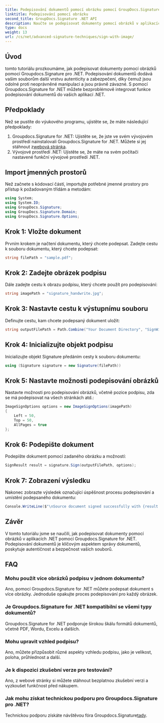 ```yaml
---
title: Podepisování dokumentů pomocí obrázku pomocí GroupDocs.Signature
linktitle: Podepisování pomocí obrázku
second_title: GroupDocs.Signature .NET API
description: Naučte se podepisovat dokumenty pomocí obrázků v aplikacích .NET pomocí Groupdocs.Signature for .NET. Zvyšte bezpečnost a autenticitu dokumentů bez námahy.
type: docs
weight: 13
url: /cs/net/advanced-signature-techniques/sign-with-image/
---
```

## Úvod
tomto tutoriálu prozkoumáme, jak podepisovat dokumenty pomocí obrázků pomocí Groupdocs.Signature pro .NET. Podepisování dokumentů dodává vašim souborům další vrstvu autenticity a zabezpečení, díky čemuž jsou odolné proti neoprávněné manipulaci a jsou právně závazné. S pomocí Groupdocs.Signature for .NET můžete bezproblémově integrovat funkce podepisování dokumentů do vašich aplikací .NET.
## Předpoklady
Než se pustíte do výukového programu, ujistěte se, že máte následující předpoklady:
1.  Groupdocs.Signature for .NET: Ujistěte se, že jste ve svém vývojovém prostředí nainstalovali Groupdocs.Signature for .NET. Můžete si jej stáhnout z[webová stránka](https://releases.groupdocs.com/signature/net/).
2. Vývojové prostředí .NET: Ujistěte se, že máte na svém počítači nastavené funkční vývojové prostředí .NET.

## Import jmenných prostorů
Než začnete s kódovací částí, importujte potřebné jmenné prostory pro přístup k požadovaným třídám a metodám:
```csharp
using System;
using System.IO;
using GroupDocs.Signature;
using GroupDocs.Signature.Domain;
using GroupDocs.Signature.Options;
```
## Krok 1: Vložte dokument
Prvním krokem je načtení dokumentu, který chcete podepsat. Zadejte cestu k souboru dokumentu, který chcete podepsat:
```csharp
string filePath = "sample.pdf";
```
## Krok 2: Zadejte obrázek podpisu
Dále zadejte cestu k obrazu podpisu, který chcete použít pro podepisování:
```csharp
string imagePath = "signature_handwrite.jpg";
```
## Krok 3: Nastavte cestu k výstupnímu souboru
Definujte cestu, kam chcete podepsaný dokument uložit:
```csharp
string outputFilePath = Path.Combine("Your Document Directory", "SignWithImage", fileName);
```
## Krok 4: Inicializujte objekt podpisu
Inicializujte objekt Signature předáním cesty k souboru dokumentu:
```csharp
using (Signature signature = new Signature(filePath))
```
## Krok 5: Nastavte možnosti podepisování obrázků
Nastavte možnosti pro podepisování obrázků, včetně pozice podpisu, zda se má podepisovat na všech stránkách atd.:
```csharp
ImageSignOptions options = new ImageSignOptions(imagePath)
{
    Left = 50,
    Top = 50,
    AllPages = true
};
```
## Krok 6: Podepište dokument
Podepište dokument pomocí zadaného obrázku a možností:
```csharp
SignResult result = signature.Sign(outputFilePath, options);
```
## Krok 7: Zobrazení výsledku
Nakonec zobrazte výsledek označující úspěšnost procesu podepisování a umístění podepsaného dokumentu:
```csharp
Console.WriteLine($"\nSource document signed successfully with {result.Succeeded.Count} signature(s).\nFile saved at {outputFilePath}.");
```

## Závěr
V tomto tutoriálu jsme se naučili, jak podepisovat dokumenty pomocí obrázků v aplikacích .NET pomocí Groupdocs.Signature for .NET. Podepisování dokumentů je klíčovým aspektem správy dokumentů, poskytuje autentičnost a bezpečnost vašich souborů.
## FAQ
### Mohu použít více obrázků podpisu v jednom dokumentu?
Ano, pomocí Groupdocs.Signature for .NET můžete podepsat dokument s více obrázky. Jednoduše opakujte proces podepisování pro každý obrázek.
### Je Groupdocs.Signature for .NET kompatibilní se všemi typy dokumentů?
Groupdocs.Signature for .NET podporuje širokou škálu formátů dokumentů, včetně PDF, Wordu, Excelu a dalších.
### Mohu upravit vzhled podpisu?
Ano, můžete přizpůsobit různé aspekty vzhledu podpisu, jako je velikost, poloha, průhlednost a další.
### Je k dispozici zkušební verze pro testování?
Ano, z webové stránky si můžete stáhnout bezplatnou zkušební verzi a vyzkoušet funkčnost před nákupem.
### Jak mohu získat technickou podporu pro Groupdocs.Signature pro .NET?
 Technickou podporu získáte návštěvou fóra Groupdocs.Signature[tady](https://forum.groupdocs.com/c/signature/13).